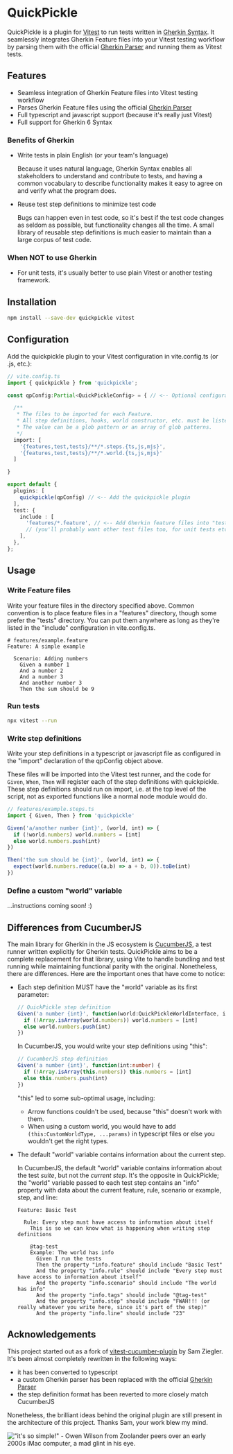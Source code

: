 # QuickPickle

QuickPickle is a plugin for [Vitest] to run tests written in [Gherkin Syntax].
It seamlessly integrates Gherkin Feature files into your Vitest testing workflow
by parsing them with the official [Gherkin Parser] and running them as Vitest tests.

## Features

- Seamless integration of Gherkin Feature files into Vitest testing workflow
- Parses Gherkin Feature files using the official [Gherkin Parser]
- Full typescript and javascript support (because it's really just Vitest)
- Full support for Gherkin 6 Syntax

### Benefits of Gherkin

- Write tests in plain English (or your team's language)

  Because it uses natural language, Gherkin Syntax enables all stakeholders to
  understand and contribute to tests, and having a common vocabulary to describe
  functionality makes it easy to agree on and verify what the program does.

- Reuse test step definitions to minimize test code

  Bugs can happen even in test code, so it's best if the test code changes as seldom
  as possible, but functionality changes all the time. A small library of reusable step
  definitions is much easier to maintain than a large corpus of test code.

### When NOT to use Gherkin

- For unit tests, it's usually better to use plain Vitest or another testing framework.

## Installation

```sh
npm install --save-dev quickpickle vitest
```

## Configuration

Add the quickpickle plugin to your Vitest configuration in vite.config.ts (or .js, etc.):

```ts
// vite.config.ts
import { quickpickle } from 'quickpickle';

const qpConfig:Partial<QuickPickleConfig> = { // <-- Optional configuration (defaults shown)

  /**
   * The files to be imported for each Feature.
   * All step definitions, hooks, world constructor, etc. must be listed.
   * The value can be a glob pattern or an array of glob patterns.
   */
  import: [
    '{features,test,tests}/**/*.steps.{ts,js,mjs}',
    '{features,test,tests}/**/*.world.{ts,js,mjs}'
  ]

}

export default {
  plugins: [
    quickpickle(qpConfig) // <-- Add the quickpickle plugin
  ],
  test: {
    include : [
      'features/*.feature', // <-- Add Gherkin feature files into "test" configuration
      // (you'll probably want other test files too, for unit tests etc.)
    ],
  },
};
```

## Usage

### Write Feature files

Write your feature files in the directory specified above. Common convention
is to place feature files in a "features" directory, though some prefer the
"tests" directory. You can put them anywhere as long as they're listed in the
"include" configuration in vite.config.ts.

```gherkin
# features/example.feature
Feature: A simple example

  Scenario: Adding numbers
    Given a number 1
    And a number 2
    And a number 3
    And another number 3
    Then the sum should be 9
```

### Run tests

```sh
npx vitest --run
```

### Write step definitions

Write your step definitions in a typescript or javascript file as configured
in the "import" declaration of the qpConfig object above.

These files will be imported into the Vitest test runner, and the code for
`Given`, `When`, `Then` will register each of the step definitions with quickpickle.
These step definitions should run on import, i.e. at the top level of the script,
not as exported functions like a normal node module would do.

```ts
// features/example.steps.ts
import { Given, Then } from 'quickpickle'

Given('a/another number {int}', (world, int) => {
  if (!world.numbers) world.numbers = [int]
  else world.numbers.push(int)
})

Then('the sum should be {int}', (world, int) => {
  expect(world.numbers.reduce((a,b) => a + b, 0)).toBe(int)
})
```

### Define a custom "world" variable

...instructions coming soon! :)

## Differences from CucumberJS

The main library for Gherkin in the JS ecosystem is [CucumberJS],
a test runner written explicitly for Gherkin tests. QuickPickle aims to be
a complete replacement for that library, using Vite to handle bundling
and test running while maintaining functional parity with the original.
Nonetheless, there are differences. Here are the important ones that have
come to notice:

- Each step definition MUST have the "world" variable as its first parameter:

  ```ts
  // QuickPickle step definition
  Given('a number {int}', function(world:QuickPickleWorldInterface, int:number) {
    if (!Array.isArray(world.numbers)) world.numbers = [int]
    else world.numbers.push(int)
  })
  ```

  In CucumberJS, you would write your step definitions using "this":

  ```ts
  // CucumberJS step definition
  Given('a number {int}', function(int:number) {
    if (!Array.isArray(this.numbers)) this.numbers = [int]
    else this.numbers.push(int)
  })
  ```

  "this" led to some sub-optimal usage, including:
  - Arrow functions couldn't be used, because "this" doesn't work with them.
  - When using a custom world, you would have to add `(this:CustomWorldType, ...params)`
    in typescript files or else you wouldn't get the right types.

- The default "world" variable contains information about the current step.

  In CucumberJS, the default "world" variable contains information about the
  test *suite*, but not the *current step*. It's the opposite in QuickPickle;
  the "world" variable passed to each test step contains an "info" property
  with data about the current feature, rule, scenario or example, step, and line:

  ```gherkin
  Feature: Basic Test

    Rule: Every step must have access to information about itself
      This is so we can know what is happening when writing step definitions

      @tag-test
      Example: The world has info
        Given I run the tests
        Then the property "info.feature" should include "Basic Test"
        And the property "info.rule" should include "Every step must have access to information about itself"
        And the property "info.scenario" should include "The world has info"
        And the property "info.tags" should include "@tag-test"
        And the property "info.step" should include "FWAH!!! (or really whatever you write here, since it's part of the step)"
        And the property "info.line" should include "23"
  ```

## Acknowledgements

This project started out as a fork of [vitest-cucumber-plugin] by Sam Ziegler.
It's been almost completely rewritten in the following ways:

- it has been converted to typescript
- a custom Gherkin parser has been replaced with the official [Gherkin Parser]
- the step definition format has been reverted to more closely match CucumberJS

Nonetheless, the brilliant ideas behind the original plugin are still present
in the architecture of this project. Thanks Sam, your work blew my mind.

!["it's so simple!" - Owen Wilson from Zoolander peers over an early 2000s iMac computer, a mad glint in his eye.](https://www.memecreator.org/static/images/memes/5439760.jpg)

[Vitest]: https://vitest.dev/
[Gherkin Syntax]: https://cucumber.io/docs/gherkin/reference/
[Gherkin Parser]: https://www.npmjs.com/package/@cucumber/gherkin
[CucumberJS]: https://github.com/cucumber/cucumber-js
[vitest-cucumber-plugin]: https://github.com/samuel-ziegler/vitest-cucumber-plugin